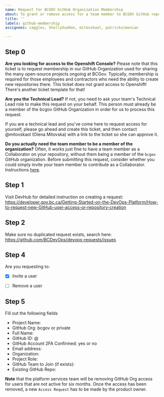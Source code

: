 ```yaml
---
name: Request for BCGOV GitHub Organization Membership
about: To grant or remove access for a team member to BCGOV GitHub repositories.
title: ''
labels: github-membership
assignees: caggles, ShellyXueHan, mitovskaol, patricksimonian

---
```


## Step 0

**Are you looking for access to the Openshift Console?**
Please note that this ticket is to request membership in our GitHub Organization used for sharing the many open-source projects ongoing at BCGov.
Typically, membership is required for those employees and contractors who need the ability to create new repositories there.
This ticket does not grant access to Openshift! There's another ticket template for that!

**Are you the Technical Lead?**
If not, you need to ask your team's Technical Lead role to make this request on your behalf. 
This person must already be a member of the bcgov GitHub Organization in order for us to process this request.

If you are a technical lead and you've come here to request access for yourself, please go ahead and create this ticket, and then 
contact @mitovskaol (Olena Mitovska) with a link to the ticket so she can approve it.

**Do you actually need the team member to be a member of the organization?**
Often, it works just fine to have a team member as a Collaborator on your repository, without them being a member of 
the `bcgov` GitHub organization. Before submitting this request, consider whether you could simply invite your team 
member to contribute as a Collaborator.  
Instructions [here](https://help.github.com/en/github/setting-up-and-managing-your-github-user-account/inviting-collaborators-to-a-personal-repository).


## Step 1
Visit DevHub for detailed instruction on creating a request:
https://developer.gov.bc.ca/Getting-Started-on-the-DevOps-Platform/How-to-request-new-GitHub-user-access-or-repository-creation

## Step 2
Make sure no duplicated request exists, search here:
https://github.com/BCDevOps/devops-requests/issues


## Step 4
Are you requesting to:
- [x] Invite a user
- [ ] Remove a user


## Step 5
Fill out the following fields

* Project Name: 
* GitHub Org: bcgov or private
* Full Name: 
* GitHub ID: @
* GitHub Account 2FA Confirmed: yes or no
* Email address: 
* Organization: 
* Project Role: 
* GitHub Team to Join (if exists): 
* Existing GitHub Repo: 


**Note** that the platform services team will be removing GitHub Org access for users that are not active for six months. Once the access has been removed, a new `Access Request` has to be made by the product owner.
